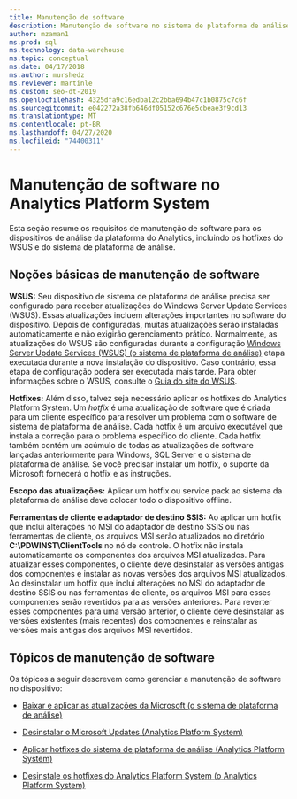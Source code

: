 ```yaml
---
title: Manutenção de software
description: Manutenção de software no sistema de plataforma de análise (APS).
author: mzaman1
ms.prod: sql
ms.technology: data-warehouse
ms.topic: conceptual
ms.date: 04/17/2018
ms.author: murshedz
ms.reviewer: martinle
ms.custom: seo-dt-2019
ms.openlocfilehash: 4325dfa9c16edba12c2bba694b47c1b0875c7c6f
ms.sourcegitcommit: e042272a38fb646df05152c676e5cbeae3f9cd13
ms.translationtype: MT
ms.contentlocale: pt-BR
ms.lasthandoff: 04/27/2020
ms.locfileid: "74400311"
---
```

# <a name="software-servicing-in-analytics-platform-system"></a>Manutenção de software no Analytics Platform System
Esta seção resume os requisitos de manutenção de software para os dispositivos de análise da plataforma do Analytics, incluindo os hotfixes do WSUS e do sistema de plataforma de análise.  
  
## <a name="software-servicing-basics"></a><a name="Basics"></a>Noções básicas de manutenção de software  
**WSUS:** Seu dispositivo de sistema de plataforma de análise precisa ser configurado para receber atualizações do Windows Server Update Services (WSUS). Essas atualizações incluem alterações importantes no software do dispositivo. Depois de configuradas, muitas atualizações serão instaladas automaticamente e não exigirão gerenciamento prático. Normalmente, as atualizações do WSUS são configuradas durante a configuração [Windows Server Update Services &#40;WSUS&#41; &#40;o sistema de plataforma de análise&#41;](configure-windows-server-update-services-wsus.md) etapa executada durante a nova instalação do dispositivo. Caso contrário, essa etapa de configuração poderá ser executada mais tarde. Para obter informações sobre o WSUS, consulte o [Guia do site do WSUS](https://go.microsoft.com/fwlink/?LinkId=202417).  
  
**Hotfixes:** Além disso, talvez seja necessário aplicar os hotfixes do Analytics Platform System. Um *hotfix* é uma atualização de software que é criada para um cliente específico para resolver um problema com o software de sistema de plataforma de análise. Cada hotfix é um arquivo executável que instala a correção para o problema específico do cliente. Cada hotfix também contém um acúmulo de todas as atualizações de software lançadas anteriormente para Windows, SQL Server e o sistema de plataforma de análise. Se você precisar instalar um hotfix, o suporte da Microsoft fornecerá o hotfix e as instruções.  
  
**Escopo das atualizações:** Aplicar um hotfix ou service pack ao sistema da plataforma de análise deve colocar todo o dispositivo offline.  
  
**Ferramentas de cliente e adaptador de destino SSIS:** Ao aplicar um hotfix que inclui alterações no MSI do adaptador de destino SSIS ou nas ferramentas de cliente, os arquivos MSI serão atualizados no diretório **C:\PDWINST\ClientTools** no nó de controle. O hotfix não instala automaticamente os componentes dos arquivos MSI atualizados. Para atualizar esses componentes, o cliente deve desinstalar as versões antigas dos componentes e instalar as novas versões dos arquivos MSI atualizados. Ao desinstalar um hotfix que inclui alterações no MSI do adaptador de destino SSIS ou nas ferramentas de cliente, os arquivos MSI para esses componentes serão revertidos para as versões anteriores. Para reverter esses componentes para uma versão anterior, o cliente deve desinstalar as versões existentes (mais recentes) dos componentes e reinstalar as versões mais antigas dos arquivos MSI revertidos.  
  
## <a name="software-servicing-topics"></a>Tópicos de manutenção de software  
Os tópicos a seguir descrevem como gerenciar a manutenção de software no dispositivo:  
  
-   [Baixar e aplicar as atualizações da Microsoft &#40;o sistema de plataforma de análise&#41;](download-and-apply-microsoft-updates.md)  
  
-   [Desinstalar o Microsoft Updates &#40;Analytics Platform System&#41;](uninstall-microsoft-updates.md)  
  
-   [Aplicar hotfixes do sistema de plataforma de análise &#40;Analytics Platform System&#41;](apply-analytics-platform-system-hotfixes.md)  
  
-   [Desinstale os hotfixes do Analytics Platform System &#40;o Analytics Platform System&#41;](uninstall-analytics-platform-system-hotfixes.md)  
  
<!-- MISSING LINKS ## See Also  
[Common Metadata Query Examples &#40;SQL Server PDW&#41;](../sqlpdw/common-metadata-query-examples-sql-server-pdw.md)  -->  
  
